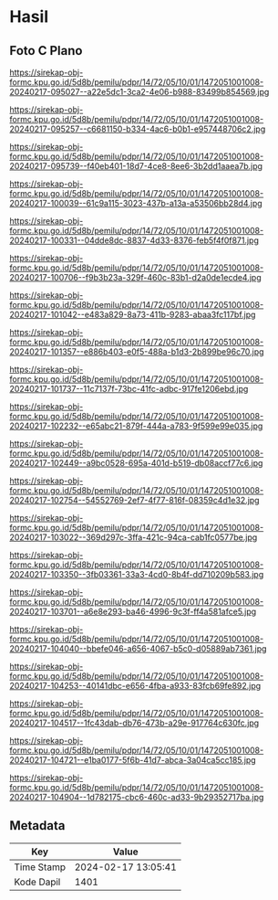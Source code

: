 # Hasil

## Foto C Plano

https://sirekap-obj-formc.kpu.go.id/5d8b/pemilu/pdpr/14/72/05/10/01/1472051001008-20240217-095027--a22e5dc1-3ca2-4e06-b988-83499b854569.jpg

https://sirekap-obj-formc.kpu.go.id/5d8b/pemilu/pdpr/14/72/05/10/01/1472051001008-20240217-095257--c6681150-b334-4ac6-b0b1-e957448706c2.jpg

https://sirekap-obj-formc.kpu.go.id/5d8b/pemilu/pdpr/14/72/05/10/01/1472051001008-20240217-095739--f40eb401-18d7-4ce8-8ee6-3b2dd1aaea7b.jpg

https://sirekap-obj-formc.kpu.go.id/5d8b/pemilu/pdpr/14/72/05/10/01/1472051001008-20240217-100039--61c9a115-3023-437b-a13a-a53506bb28d4.jpg

https://sirekap-obj-formc.kpu.go.id/5d8b/pemilu/pdpr/14/72/05/10/01/1472051001008-20240217-100331--04dde8dc-8837-4d33-8376-feb5f4f0f871.jpg

https://sirekap-obj-formc.kpu.go.id/5d8b/pemilu/pdpr/14/72/05/10/01/1472051001008-20240217-100706--f9b3b23a-329f-460c-83b1-d2a0de1ecde4.jpg

https://sirekap-obj-formc.kpu.go.id/5d8b/pemilu/pdpr/14/72/05/10/01/1472051001008-20240217-101042--e483a829-8a73-411b-9283-abaa3fc117bf.jpg

https://sirekap-obj-formc.kpu.go.id/5d8b/pemilu/pdpr/14/72/05/10/01/1472051001008-20240217-101357--e886b403-e0f5-488a-b1d3-2b899be96c70.jpg

https://sirekap-obj-formc.kpu.go.id/5d8b/pemilu/pdpr/14/72/05/10/01/1472051001008-20240217-101737--11c7137f-73bc-41fc-adbc-917fe1206ebd.jpg

https://sirekap-obj-formc.kpu.go.id/5d8b/pemilu/pdpr/14/72/05/10/01/1472051001008-20240217-102232--e65abc21-879f-444a-a783-9f599e99e035.jpg

https://sirekap-obj-formc.kpu.go.id/5d8b/pemilu/pdpr/14/72/05/10/01/1472051001008-20240217-102449--a9bc0528-695a-401d-b519-db08accf77c6.jpg

https://sirekap-obj-formc.kpu.go.id/5d8b/pemilu/pdpr/14/72/05/10/01/1472051001008-20240217-102754--54552769-2ef7-4f77-816f-08359c4d1e32.jpg

https://sirekap-obj-formc.kpu.go.id/5d8b/pemilu/pdpr/14/72/05/10/01/1472051001008-20240217-103022--369d297c-3ffa-421c-94ca-cab1fc0577be.jpg

https://sirekap-obj-formc.kpu.go.id/5d8b/pemilu/pdpr/14/72/05/10/01/1472051001008-20240217-103350--3fb03361-33a3-4cd0-8b4f-dd710209b583.jpg

https://sirekap-obj-formc.kpu.go.id/5d8b/pemilu/pdpr/14/72/05/10/01/1472051001008-20240217-103701--a6e8e293-ba46-4996-9c3f-ff4a581afce5.jpg

https://sirekap-obj-formc.kpu.go.id/5d8b/pemilu/pdpr/14/72/05/10/01/1472051001008-20240217-104040--bbefe046-a656-4067-b5c0-d05889ab7361.jpg

https://sirekap-obj-formc.kpu.go.id/5d8b/pemilu/pdpr/14/72/05/10/01/1472051001008-20240217-104253--40141dbc-e656-4fba-a933-83fcb69fe892.jpg

https://sirekap-obj-formc.kpu.go.id/5d8b/pemilu/pdpr/14/72/05/10/01/1472051001008-20240217-104517--1fc43dab-db76-473b-a29e-917764c630fc.jpg

https://sirekap-obj-formc.kpu.go.id/5d8b/pemilu/pdpr/14/72/05/10/01/1472051001008-20240217-104721--e1ba0177-5f6b-41d7-abca-3a04ca5cc185.jpg

https://sirekap-obj-formc.kpu.go.id/5d8b/pemilu/pdpr/14/72/05/10/01/1472051001008-20240217-104904--1d782175-cbc6-460c-ad33-9b29352717ba.jpg


## Metadata

| Key        | Value               |
| ---------- | ------------------- |
| Time Stamp | 2024-02-17 13:05:41 |
| Kode Dapil | 1401                |



